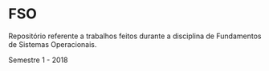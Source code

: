 # FSO

Repositório referente a trabalhos feitos durante a disciplina de Fundamentos de Sistemas Operacionais.

Semestre 1 - 2018